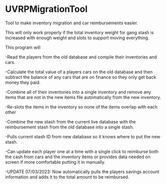 # UVRPMigrationTool
Tool to make inventory migration and car reimbursements easier.

This will only work properly if the total inventory weight for gang stash is increased with enough weight and slots to support moving everything. 

This program will 

-Read the players from the old database and compile their inventories and cars. 

-Calculate the total value of a players cars on the old database and then subtract the balance of any cars that are on finance so they only get back money they paid. 

-Combine all of their inventories into a single inventory and remove any items that are not in the new items file automatically from the new inventory. 

-Re-slots the items in the inventory so none of the items overlap with each other

-Combine the new stash from the current live database with the reimbursement stash from the old database into a single stash. 

-Pulls current stash ID from new database so it knows where to put the new stash.

-Can update each player one at a time with a single click to reimburse both the cash from cars and the inventory items or provides data needed on screen if more comfortable putting it in manually.

-UPDATE 07/03/2023: Now automatically pulls the players savings account information and adds it to the total amount to be reimbursed.
